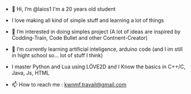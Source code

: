 - 👋 Hi, I’m @laios1 I'm a 20 years old student 
- I love making all kind of simple stuff 
  and learning a lot of things 

- 👀 I’m interested in doing simples project (A lot of ideas are inspired by Codding-Train, Code Bullet and other Contnent-Creator) 

- 🌱 I’m currently learning artificial inteligence, arduino code (and I im still in hight school so... lot of stuff I think) 

- I master Python and Lua using LÖVE2D and I Know the basics in C++/C, Java, Js, HTML 

- 📫 How to reach me : 
  kwnmf.travail@gmail.com
  

<!---
laios1/laios1 is a ✨ special ✨ repository because its `README.md` (this file) appears on your GitHub profile.
You can click the Preview link to take a look at your changes.
--->
